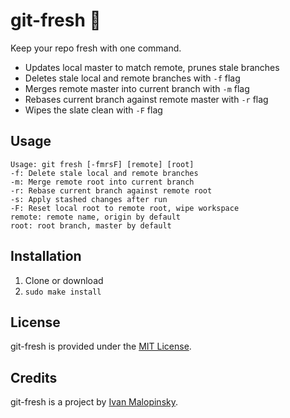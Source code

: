 # git-fresh :lemon: 

Keep your repo fresh with one command.

* Updates local master to match remote, prunes stale branches
* Deletes stale local and remote branches with `-f` flag
* Merges remote master into current branch with `-m` flag
* Rebases current branch against remote master with `-r` flag
* Wipes the slate clean with `-F` flag

## Usage

```
Usage: git fresh [-fmrsF] [remote] [root]
-f: Delete stale local and remote branches
-m: Merge remote root into current branch
-r: Rebase current branch against remote root
-s: Apply stashed changes after run
-F: Reset local root to remote root, wipe workspace
remote: remote name, origin by default
root: root branch, master by default
```

## Installation

1. Clone or download
2. `sudo make install`

## License

git-fresh is provided under the [MIT License](http://opensource.org/licenses/MIT).

## Credits

git-fresh is a project by [Ivan Malopinsky](http://imsky.co).
